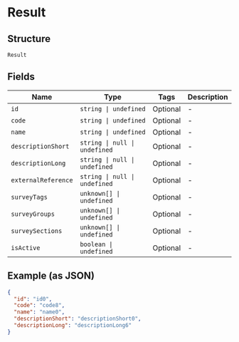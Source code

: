 
# Result

## Structure

`Result`

## Fields

| Name | Type | Tags | Description |
|  --- | --- | --- | --- |
| `id` | `string \| undefined` | Optional | - |
| `code` | `string \| undefined` | Optional | - |
| `name` | `string \| undefined` | Optional | - |
| `descriptionShort` | `string \| null \| undefined` | Optional | - |
| `descriptionLong` | `string \| null \| undefined` | Optional | - |
| `externalReference` | `string \| null \| undefined` | Optional | - |
| `surveyTags` | `unknown[] \| undefined` | Optional | - |
| `surveyGroups` | `unknown[] \| undefined` | Optional | - |
| `surveySections` | `unknown[] \| undefined` | Optional | - |
| `isActive` | `boolean \| undefined` | Optional | - |

## Example (as JSON)

```json
{
  "id": "id0",
  "code": "code8",
  "name": "name0",
  "descriptionShort": "descriptionShort0",
  "descriptionLong": "descriptionLong6"
}
```

